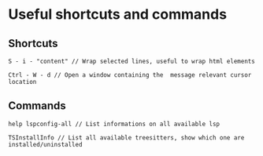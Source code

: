 # Useful shortcuts and commands

## Shortcuts

    S - i - "content" // Wrap selected lines, useful to wrap html elements

    Ctrl - W - d // Open a window containing the  message relevant cursor location

## Commands

    help lspconfig-all // List informations on all available lsp

    TSInstallInfo // List all available treesitters, show which one are installed/uninstalled
